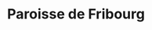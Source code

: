 ---
title: Paroisse de Fribourg
name: Fribourg
site: https://www.paroisse-fribourg.ch/
territoire:
    - Autafond
    - Autigny
    - Avry
    - Belfaux
    - Bois-d’Amont
    - Chénens
    - Corserey
    - Cottens
    - Ferpicioz
    - Fribourg
    - Granges-Paccot
    - Gibloux
    - Givisiez
    - Grolley
    - Hauterive
    - La Brillaz
    - La Sonnaz
    - Le Mouret
    - Marly
    - Matran
    - Neyruz
    - Noréaz
    - Pierrafotscha
    - Ponthaux
    - Prés-vers-Noréaz
    - Treyvaux
    - Villars-sur-Glâne
    - Villarsel-sur-Marly
NPA:
    - 1695
    - 1696
    - 1700
    - 1723
    - 1726
    - 1727
    - 1728
    - 1732
    - 1740
    - 1772
meta:
    - Arconciel
    - Corpataux
    - Corpataux-Magnedens
    - Épendes
    - Estavayer-le-Gibloux
    - Farvagny
    - Farvagny-le-Grand
    - Farvagny-le-Petit
    - Grenilles
    - Illens
    - Le Glèbe
    - Magnedens
    - Posat
    - Rossens
    - Rueyres-Saint-Laurent
    - Senèdes
    - Villarlod
    - Villarsel-le-Gibloux
    - Vuisterens-en-Ogoz
---